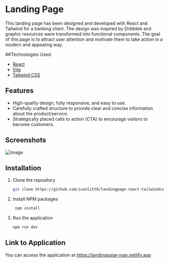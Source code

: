 # Landing Page

This landing page has been designed and developed with React and Tailwind for a banking client. The design was inspired by Dribbble and graphic resources were transformed into functional components. The goal of this page is to attract user attention and motivate them to take action in a modern and appealing way.

##Technologies Used

- [React](https://reactjs.org/)
- [Vite](https://vitejs.dev/)
- [Tailwind CSS](https://tailwindcss.com/)

## Features

* High-quality design, fully responsive, and easy to use.
* Carefully crafted structure to provide clear and concise information about the product/service.
* Strategically placed calls to action (CTA) to encourage visitors to become customers.

## Screenshots

![image](https://user-images.githubusercontent.com/70293887/230801932-60ab736d-8100-4524-83e8-a1e1910796ab.png)

## Installation

1. Clone the repository
   ```sh
   git clone https://github.com/ivanlitt8/landingpage-react-tailwindcss.git

2. Install NPM packages
   ```sh
    npm install

3. Run the application
   ```sh
   npm run dev

## Link to Application
You can access the application at https://landingpage-ivan.netlify.app
